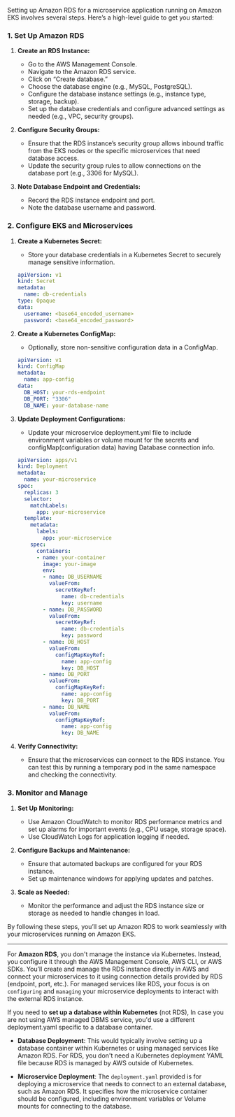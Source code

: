 Setting up Amazon RDS for a microservice application running on Amazon EKS involves several steps. Here’s a high-level guide to get you started:

### 1. **Set Up Amazon RDS**

1. **Create an RDS Instance:**
   - Go to the AWS Management Console.
   - Navigate to the Amazon RDS service.
   - Click on “Create database.”
   - Choose the database engine (e.g., MySQL, PostgreSQL).
   - Configure the database instance settings (e.g., instance type, storage, backup).
   - Set up the database credentials and configure advanced settings as needed (e.g., VPC, security groups).

2. **Configure Security Groups:**
   - Ensure that the RDS instance’s security group allows inbound traffic from the EKS nodes or the specific microservices that need database access.
   - Update the security group rules to allow connections on the database port (e.g., 3306 for MySQL).

3. **Note Database Endpoint and Credentials:**
   - Record the RDS instance endpoint and port.
   - Note the database username and password.

### 2. **Configure EKS and Microservices**

1. **Create a Kubernetes Secret:**
   - Store your database credentials in a Kubernetes Secret to securely manage sensitive information.
   ```yaml
   apiVersion: v1
   kind: Secret
   metadata:
     name: db-credentials
   type: Opaque
   data:
     username: <base64_encoded_username>
     password: <base64_encoded_password>
   ```

2. **Create a Kubernetes ConfigMap:**
   - Optionally, store non-sensitive configuration data in a ConfigMap.
   ```yaml
   apiVersion: v1
   kind: ConfigMap
   metadata:
     name: app-config
   data:
     DB_HOST: your-rds-endpoint
     DB_PORT: "3306"
     DB_NAME: your-database-name
   ```

3. **Update Deployment Configurations:**
   - Update your microservice deployment.yml file to include environment variables or volume mount for the secrets and configMap(configuration data) having Database connection info.
   ```yaml
   apiVersion: apps/v1
   kind: Deployment
   metadata:
     name: your-microservice
   spec:
     replicas: 3
     selector:
       matchLabels:
         app: your-microservice
     template:
       metadata:
         labels:
           app: your-microservice
       spec:
         containers:
         - name: your-container
           image: your-image
           env:
           - name: DB_USERNAME
             valueFrom:
               secretKeyRef:
                 name: db-credentials
                 key: username
           - name: DB_PASSWORD
             valueFrom:
               secretKeyRef:
                 name: db-credentials
                 key: password
           - name: DB_HOST
             valueFrom:
               configMapKeyRef:
                 name: app-config
                 key: DB_HOST
           - name: DB_PORT
             valueFrom:
               configMapKeyRef:
                 name: app-config
                 key: DB_PORT
           - name: DB_NAME
             valueFrom:
               configMapKeyRef:
                 name: app-config
                 key: DB_NAME
   ```

4. **Verify Connectivity:**
   - Ensure that the microservices can connect to the RDS instance. You can test this by running a temporary pod in the same namespace and checking the connectivity.

### 3. **Monitor and Manage**

1. **Set Up Monitoring:**
   - Use Amazon CloudWatch to monitor RDS performance metrics and set up alarms for important events (e.g., CPU usage, storage space).
   - Use CloudWatch Logs for application logging if needed.

2. **Configure Backups and Maintenance:**
   - Ensure that automated backups are configured for your RDS instance.
   - Set up maintenance windows for applying updates and patches.

3. **Scale as Needed:**
   - Monitor the performance and adjust the RDS instance size or storage as needed to handle changes in load.

By following these steps, you’ll set up Amazon RDS to work seamlessly with your microservices running on Amazon EKS.


------------------

For **Amazon RDS**, you don't manage the instance via Kubernetes. Instead, you configure it through the AWS Management Console, AWS CLI, or AWS SDKs. You’ll create and manage the RDS instance directly in AWS and connect your microservices to it using connection details provided by RDS (endpoint, port, etc.). For managed services like RDS, your focus is on `configuring` and `managing` your microservice deployments to interact with the external RDS instance.

If you need to **set up a database within Kubernetes** (not RDS), In case you are not using AWS managed DBMS service, you'd use a different deployment.yaml specific to a database container. 


- **Database Deployment**: This would typically involve setting up a database container within Kubernetes or using managed services like Amazon RDS. For RDS, you don't need a Kubernetes deployment YAML file because RDS is managed by AWS outside of Kubernetes.

- **Microservice Deployment**: The `deployment.yaml` provided is for deploying a microservice that needs to connect to an external database, such as Amazon RDS. It specifies how the microservice container should be configured, including environment variables or Volume mounts for connecting to the database.


